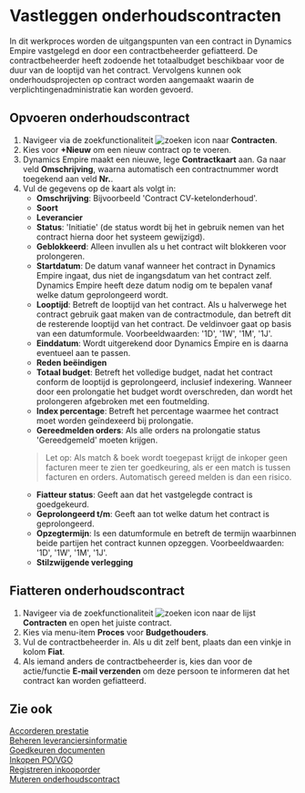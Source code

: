 # Vastleggen onderhoudscontracten

In dit werkproces worden de uitgangspunten van een contract in Dynamics Empire vastgelegd en door een contractbeheerder gefiatteerd. De contractbeheerder heeft zodoende het totaalbudget beschikbaar voor de duur van de looptijd van het contract. Vervolgens kunnen ook onderhoudsprojecten op contract worden aangemaakt waarin de verplichtingenadministratie kan worden gevoerd.

## Opvoeren onderhoudscontract
 1. Navigeer via de zoekfunctionaliteit ![zoeken icon](/assets/images/zoeken.png "zoeken icon") naar **Contracten**.
 2. Kies voor **+Nieuw** om een nieuw contract op te voeren.
 3. Dynamics Empire maakt een nieuwe, lege **Contractkaart** aan. Ga naar veld **Omschrijving**, waarna automatisch een contractnummer wordt toegekend aan veld **Nr.**.
 4. Vul de gegevens op de kaart als volgt in:
	- **Omschrijving**: Bijvoorbeeld 'Contract CV-ketelonderhoud'.
	- **Soort**
	- **Leverancier**
	- **Status**: 'Initiatie' (de status wordt bij het in gebruik nemen van het contract hierna door het systeem gewijzigd).
	- **Geblokkeerd**: Alleen invullen als u het contract wilt blokkeren voor prolongeren.
	- **Startdatum**: De datum vanaf wanneer het contract in Dynamics Empire ingaat, dus niet de ingangsdatum van het contract zelf. Dynamics Empire heeft deze datum nodig om te bepalen vanaf welke datum geprolongeerd wordt.
	- **Looptijd**: Betreft de looptijd van het contract. Als u halverwege het contract gebruik gaat maken van de contractmodule, dan betreft dit de resterende looptijd van het contract. De veldinvoer gaat op basis van een datumformule. Voorbeeldwaarden: '1D', '1W', '1M', '1J'.
	- **Einddatum**: Wordt uitgerekend door Dynamics Empire en is daarna eventueel aan te passen.
	- **Reden beëindigen**
	- **Totaal budget**: Betreft het volledige budget, nadat het contract conform de looptijd is geprolongeerd, inclusief indexering. Wanneer door een prolongatie het budget wordt overschreden, dan wordt het prolongeren afgebroken met een foutmelding.
	- **Index percentage**: Betreft het percentage waarmee het contract moet worden geïndexeerd bij prolongatie.
	- **Gereedmelden orders**: Als alle orders na prolongatie status 'Gereedgemeld' moeten krijgen.  
	>Let op: Als match & boek wordt toegepast krijgt de inkoper geen facturen meer te zien ter goedkeuring, als er een match is tussen facturen en orders. Automatisch gereed melden is dan een risico.
	- **Fiatteur status**: Geeft aan dat het vastgelegde contract is goedgekeurd.
	- **Geprolongeerd t/m**: Geeft aan tot welke datum het contract is geprolongeerd.
	- **Opzegtermijn**: Is een datumformule en betreft de termijn waarbinnen beide partijen het contract kunnen opzeggen. Voorbeeldwaarden: '1D', '1W', '1M', '1J'.
	- **Stilzwijgende verlegging**

## Fiatteren onderhoudscontract

1. Navigeer via de zoekfunctionaliteit ![zoeken icon](/assets/images/zoeken.png "zoeken icon") naar de lijst **Contracten** en open het juiste contract.
2. Kies via menu-item **Proces** voor **Budgethouders**.
3. Vul de contractbeheerder in. Als u dit zelf bent, plaats dan een vinkje in kolom **Fiat**.
4. Als iemand anders de contractbeheerder is, kies dan voor de actie/functie **E-mail verzenden** om deze persoon te informeren dat het contract kan worden gefiatteerd.

## Zie ook

[Accorderen prestatie](../accorderen-prestatie/)  
[Beheren leveranciersinformatie](../beheren-leveranciersinformatie/)  
[Goedkeuren documenten](../goedkeuren-documenten/)  
[Inkopen PO/VGO](../inkopen-po-vgo/)  
[Registreren inkooporder](../registreren-inkooporder/)  
[Muteren onderhoudscontract](../muteren-onderhoudscontract/)
